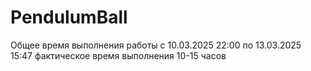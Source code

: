 # PendulumBall
 Общее время выполнения работы с 10.03.2025 22:00 по 13.03.2025 15:47
фактическое время выполнения 10-15 часов
